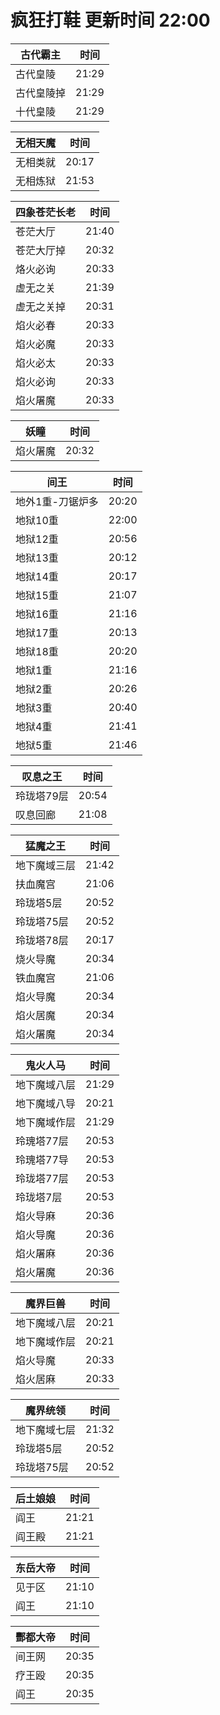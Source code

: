 # 疯狂打鞋 更新时间 22:00

| 古代霸主   | 时间    |
|--------|-------|
| 古代皇陵 | 21:29 |
| 古代皇陵掉 | 21:29 |
| 十代皇陵 | 21:29 |

| 无相天魔   | 时间    |
|--------|-------|
| 无相类就 | 20:17 |
| 无相炼狱 | 21:53 |

| 四象苍茫长老   | 时间    |
|--------|-------|
| 苍茫大厅 | 21:40 |
| 苍茫大厅掉 | 20:32 |
| 烙火必询 | 20:33 |
| 虚无之关 | 21:39 |
| 虚无之关掉 | 20:31 |
| 焰火必春 | 20:33 |
| 焰火必魔 | 20:33 |
| 焰火必太 | 20:33 |
| 焰火必询 | 20:33 |
| 焰火屠魔 | 20:33 |

| 妖瞳   | 时间    |
|--------|-------|
| 焰火屠魔 | 20:32 |

| 间王   | 时间    |
|--------|-------|
| 地外1重-刀锯炉多 | 20:20 |
| 地狱10重 | 22:00 |
| 地狱12重 | 20:56 |
| 地狱13重 | 20:12 |
| 地狱14重 | 20:17 |
| 地狱15重 | 21:07 |
| 地狱16重 | 21:16 |
| 地狱17重 | 20:13 |
| 地狱18重 | 20:20 |
| 地狱1重 | 21:16 |
| 地狱2重 | 20:26 |
| 地狱3重 | 20:40 |
| 地狱4重 | 21:41 |
| 地狱5重 | 21:46 |

| 叹息之王   | 时间    |
|--------|-------|
| 玲珑塔79层 | 20:54 |
| 叹息回廊 | 21:08 |

| 猛魔之王   | 时间    |
|--------|-------|
| 地下魔域三层 | 21:42 |
| 扶血魔宫 | 21:06 |
| 玲珑塔5层 | 20:52 |
| 玲珑塔75层 | 20:52 |
| 玲珑塔78层 | 20:17 |
| 烧火导魔 | 20:34 |
| 铁血魔宫 | 21:06 |
| 焰火导魔 | 20:34 |
| 焰火居魔 | 20:34 |
| 焰火屠魔 | 20:34 |

| 鬼火人马   | 时间    |
|--------|-------|
| 地下魔域八层 | 21:29 |
| 地下魔域八导 | 20:21 |
| 地下魔域作层 | 21:29 |
| 玲瑰塔77层 | 20:53 |
| 玲瑰塔77导 | 20:53 |
| 玲珑塔77层 | 20:53 |
| 玲珑塔7层 | 20:53 |
| 焰火导麻 | 20:36 |
| 焰火导魔 | 20:36 |
| 焰火屠麻 | 20:36 |
| 焰火屠魔 | 20:36 |

| 魔界巨兽   | 时间    |
|--------|-------|
| 地下魔域八层 | 20:21 |
| 地下魔域作层 | 20:21 |
| 焰火导魔 | 20:33 |
| 焰火居麻 | 20:33 |

| 魔界统领   | 时间    |
|--------|-------|
| 地下魔域七层 | 21:32 |
| 玲珑塔5层 | 20:52 |
| 玲珑塔75层 | 20:52 |

| 后土娘娘   | 时间    |
|--------|-------|
| 阎王 | 21:21 |
| 阎王殿 | 21:21 |

| 东岳大帝   | 时间    |
|--------|-------|
| 见于区 | 21:10 |
| 阎王 | 21:10 |

| 酆都大帝   | 时间    |
|--------|-------|
| 间王网 | 20:35 |
| 疗王殴 | 20:35 |
| 阎王 | 20:35 |